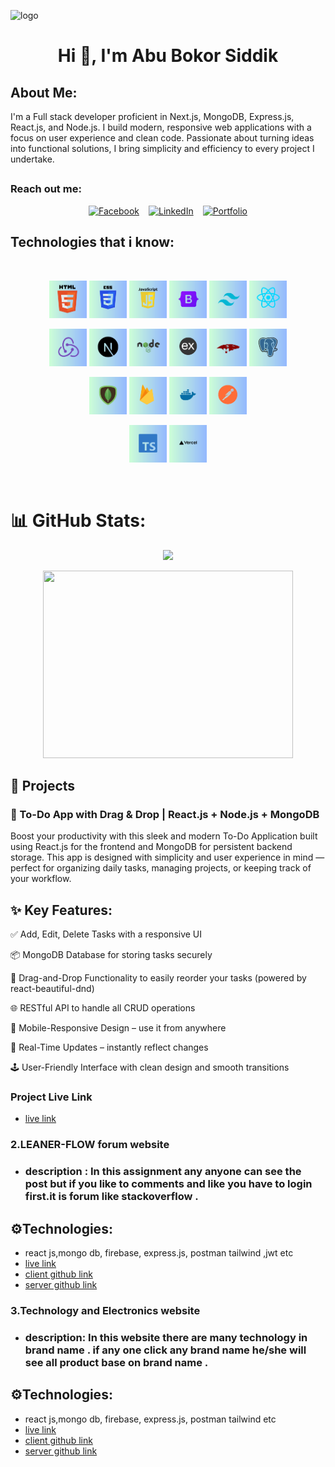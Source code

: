 ![logo](https://i.ibb.co.com/d0FbdyV6/Minimal-Pastel-Gradient-Personal-Visiting-Card-2.png)
<h1 align="center">Hi 👋, I'm Abu Bokor Siddik</h1>

## About Me:
I'm a Full stack developer proficient in Next.js, MongoDB, Express.js, React.js, and Node.js. I build modern, responsive web applications with a focus on user experience and clean code. Passionate about turning ideas into functional solutions, I bring simplicity and efficiency to every project I undertake.
## <h3 align="left">Reach out me:</h3>
<div align="center" style="display: flex; justify-content: center; align-items: center; gap: 15px; flex-wrap: wrap;">

  <a href="https://www.facebook.com/profile.php?id=100024960182776" target="_blank">
    <img src="https://i.ibb.co/Y4rbD1L3/Purple-White-Modern-Aesthetic-Gradient-Twitch-Streamer-Panel.png" 
         alt="Facebook" width="200px" />
  </a> 

  <a href="https://www.linkedin.com/in/md-abu-bokor-siddik-9303912a5/" target="_blank">
    <img src="https://i.ibb.co/d4Z5SvT9/Purple-White-Modern-Aesthetic-Gradient-Twitch-Streamer-Panel-1.png" 
         alt="LinkedIn" width="200px" />
  </a> 

  <a href="#" target="_blank">
    <img src="https://i.ibb.co/M5cJ5R1M/Purple-White-Modern-Aesthetic-Gradient-Twitch-Streamer-Panel-2.png" 
         alt="Portfolio" width="200px" />
  </a> 

</div>

## Technologies that i know:
<br>
<p align="center">
<img width="60" height="60"  src="https://github.com/Abu-Bokkor-Siddik/Abu-Bokkor-Siddik/blob/main/Black%20and%20Gold%20Classy%20Minimalist%20Circular%20Name%20Logo%20(1).png"/>
<img width="60" height="60"  src="https://github.com/Abu-Bokkor-Siddik/Abu-Bokkor-Siddik/blob/main/Black%20and%20Gold%20Classy%20Minimalist%20Circular%20Name%20Logo%20(2).png"/>
<img  width="60" height="60" src="https://github.com/Abu-Bokkor-Siddik/Abu-Bokkor-Siddik/blob/main/Black%20and%20Gold%20Classy%20Minimalist%20Circular%20Name%20Logo%20(3).png"/>
<img  width="60" height="60" src="https://github.com/Abu-Bokkor-Siddik/Abu-Bokkor-Siddik/blob/main/Black%20and%20Gold%20Classy%20Minimalist%20Circular%20Name%20Logo%20(16).png"/>
<img width="60" height="60" src="https://github.com/Abu-Bokkor-Siddik/Abu-Bokkor-Siddik/blob/main/Black%20and%20Gold%20Classy%20Minimalist%20Circular%20Name%20Logo%20(17).png"/>
<img  width="60" height="60" src="https://github.com/Abu-Bokkor-Siddik/Abu-Bokkor-Siddik/blob/main/Black%20and%20Gold%20Classy%20Minimalist%20Circular%20Name%20Logo%20(5).png"/>
</p>
<p align="center">
<img  width="60" height="60" src="https://github.com/Abu-Bokkor-Siddik/Abu-Bokkor-Siddik/blob/main/Black%20and%20Gold%20Classy%20Minimalist%20Circular%20Name%20Logo%20(7).png"/>
<img  width="60" height="60" src="https://github.com/Abu-Bokkor-Siddik/Abu-Bokkor-Siddik/blob/main/Black%20and%20Gold%20Classy%20Minimalist%20Circular%20Name%20Logo%20(6).png"/>
<img  width="60" height="60" src="https://github.com/Abu-Bokkor-Siddik/Abu-Bokkor-Siddik/blob/main/Black%20and%20Gold%20Classy%20Minimalist%20Circular%20Name%20Logo%20(8).png"/>
<img  width="60" height="60" src="https://github.com/Abu-Bokkor-Siddik/Abu-Bokkor-Siddik/blob/main/Black%20and%20Gold%20Classy%20Minimalist%20Circular%20Name%20Logo%20(9).png"/>
<img  width="60" height="60" src="https://github.com/Abu-Bokkor-Siddik/Abu-Bokkor-Siddik/blob/main/Black%20and%20Gold%20Classy%20Minimalist%20Circular%20Name%20Logo%20(13).png"/>
<img  width="60" height="60" src="https://github.com/Abu-Bokkor-Siddik/Abu-Bokkor-Siddik/blob/main/Black%20and%20Gold%20Classy%20Minimalist%20Circular%20Name%20Logo%20(15).png"/>
</p>
<p align="center">
<img  width="60" height="60" src="https://github.com/Abu-Bokkor-Siddik/Abu-Bokkor-Siddik/blob/main/Black%20and%20Gold%20Classy%20Minimalist%20Circular%20Name%20Logo%20(10).png"/>
<img  width="60" height="60" src="https://github.com/Abu-Bokkor-Siddik/Abu-Bokkor-Siddik/blob/main/Black%20and%20Gold%20Classy%20Minimalist%20Circular%20Name%20Logo%20(11).png"/>
<img  width="60" height="60" src="https://github.com/Abu-Bokkor-Siddik/Abu-Bokkor-Siddik/blob/main/Black%20and%20Gold%20Classy%20Minimalist%20Circular%20Name%20Logo%20(14).png"/>
  <img  width="60" height="60" src="https://github.com/Abu-Bokkor-Siddik/Abu-Bokkor-Siddik/blob/main/Black%20and%20Gold%20Classy%20Minimalist%20Circular%20Name%20Logo%20(12).png"/>
</p>
<p align="center">
<img  width="60" height="60" src="https://github.com/Abu-Bokkor-Siddik/Abu-Bokkor-Siddik/blob/main/Black%20and%20Gold%20Classy%20Minimalist%20Circular%20Name%20Logo%20(4).png"/>
<img  width="60" height="60" src="https://github.com/Abu-Bokkor-Siddik/Abu-Bokkor-Siddik/blob/main/Black%20and%20Gold%20Classy%20Minimalist%20Circular%20Name%20Logo%20(19).png"/>

</p>
<br/>
<h1> 📊 GitHub Stats:</h1>


<p align="center">
  <img src="https://github-readme-streak-stats.herokuapp.com/?user=Abu-Bokkor-Siddik&theme=vue-dark&hide_border=false"/>
<!--   <img width="400" height="300" src="https://github-readme-stats.vercel.app/api?username=Abu-Bokkor-Siddik&theme=vue-dark&hide_border=false&include_all_commits=true&count_private=false"/> -->
</p>
<p align="center">
    <img  width="400" height="300" src="https://github-readme-stats.vercel.app/api/top-langs/?username=Abu-Bokkor-Siddik&theme=vue-dark&hide_border=false&include_all_commits=true&count_private=false&layout=compact"/>
</p>







## 🧐 Projects
### 📝 To-Do App with Drag & Drop | React.js + Node.js + MongoDB
Boost your productivity with this sleek and modern To-Do Application built using React.js for the frontend and MongoDB for persistent backend storage. This app is designed with simplicity and user experience in mind — perfect for organizing daily tasks, managing projects, or keeping track of your workflow.

## ✨ Key Features:
✅ Add, Edit, Delete Tasks with a responsive UI

📦 MongoDB Database for storing tasks securely

🧲 Drag-and-Drop Functionality to easily reorder your tasks (powered by react-beautiful-dnd)

🌐 RESTful API to handle all CRUD operations

📱 Mobile-Responsive Design – use it from anywhere

🔄 Real-Time Updates – instantly reflect changes

🕹️ User-Friendly Interface with clean design and smooth transitions
### Project Live Link 
- [live link](https://tasks-pied.vercel.app/)
 ### 2.LEANER-FLOW forum website
 - ### description : In this assignment any anyone can see the post but if you like to comments and like you have to login first.it is forum like stackoverflow .
 ## ⚙️Technologies:
 - react js,mongo db, firebase, express.js, postman tailwind ,jwt etc
 - [live link](https://forum-e3e2b.web.app/)
 - [client github link](https://github.com/Abu-Bokkor-Siddik/leaner-flow-client) 
 - [server github link](https://github.com/Abu-Bokkor-Siddik/leaner-flow-server) 

 ### 3.Technology and Electronics website
 - ### description: In this website there are many technology in brand name . if any one click any brand name he/she will see all product base on brand name .
 ##  ⚙️Technologies:
 - react js,mongo db, firebase, express.js, postman tailwind etc
- [live link](https://client-ass-side.web.app/)
- [client github link](https://github.com/Abu-Bokkor-Siddik/technology-client) 
 - [server github link](https://github.com/Abu-Bokkor-Siddik/technology-server) 






<!--
**Abu-Bokkor-Siddik/Abu-Bokkor-Siddik** is a ✨ _special_ ✨ repository because its `README.md` (this file) appears on your GitHub profile.

Here are some ideas to get you started:

- 🔭 I’m currently working on ...
- 🌱 I’m currently learning ...
- 👯 I’m looking to collaborate on ...
- 🤔 I’m looking for help with ...
- 💬 Ask me about ...
- 📫 How to reach me: ...
- 😄 Pronouns: ...
- ⚡ Fun fact: ...
-->
